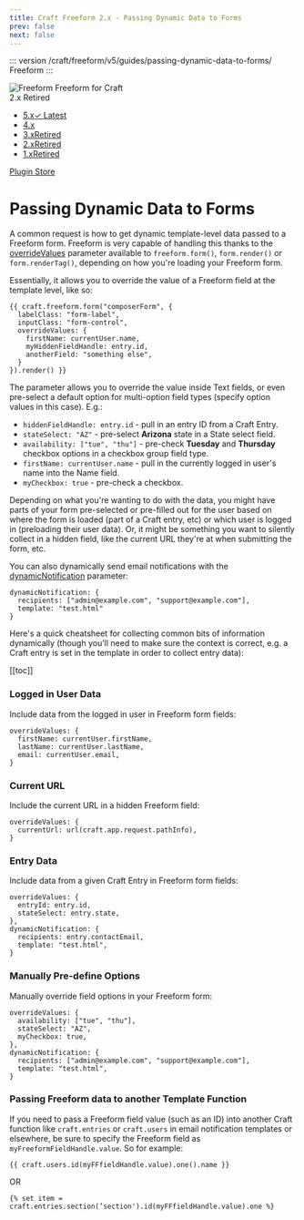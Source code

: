 ```yaml
---
title: Craft Freeform 2.x - Passing Dynamic Data to Forms
prev: false
next: false
---
```


::: version /craft/freeform/v5/guides/passing-dynamic-data-to-forms/
Freeform
:::

<div id="pr-heading">
    <img src="https://docs.solspace.com/extras/icons/products/freeform-icon.png" alt="Freeform" class="pr-image">
    <span class="pr-name">Freeform</span>
    <span class="pr-category">for Craft</span>
    <div class="pr-v-wrapper">
        <div class="pr-v">
            <span class="pr-v-v">2.x</span>
            <span class="pr-v-type pr-retired">Retired</span>
            <span class="pr-v-arrow arrow down"></span>
        </div>
        <ul class="pr-v-list">
            <li><a href="/craft/freeform/v5/">5.x<span class="pr-v-type pr-latest">✓ Latest</span></a></li>
            <li><a href="/craft/freeform/v4/">4.x</a></li>
            <li><a href="/craft/freeform/v3/">3.x<span class="pr-v-type pr-retired">Retired</span></a></li>
            <li><a href="/craft/freeform/v2/">2.x<span class="pr-v-type pr-retired">Retired</span></a></li>
            <li><a href="/craft/freeform/v1/">1.x<span class="pr-v-type pr-retired">Retired</span></a></li>
        </ul>
    </div>
    <div class="pr-buy">
        <a href="https://plugins.craftcms.com/freeform" class="button button-blue"><span class="external-url">Plugin Store</span></a>
    </div>
</div>

<span class="page-section"></span>

# Passing Dynamic Data to Forms
A common request is how to get dynamic template-level data passed to a Freeform form. Freeform is very capable of handling this thanks to the [overrideValues](../template-functions/freeform.form.md#param-overridevalues) parameter available to `freeform.form()`, `form.render()` or `form.renderTag()`, depending on how you're loading your Freeform form.

Essentially, it allows you to override the value of a Freeform field at the template level, like so:

``` twig{4-8}
{{ craft.freeform.form("composerForm", {
  labelClass: "form-label",
  inputClass: "form-control",
  overrideValues: {
    firstName: currentUser.name,
    myHiddenFieldHandle: entry.id,
    anotherField: "something else",
  }
}).render() }}
```

The parameter allows you to override the value inside Text fields, or even pre-select a default option for multi-option field types (specify option values in this case). E.g.:

* `hiddenFieldHandle: entry.id` - pull in an entry ID from a Craft Entry.
* `stateSelect: "AZ"` - pre-select **Arizona** state in a State select field.
* `availability: ["tue", "thu"]` - pre-check **Tuesday** and **Thursday** checkbox options in a checkbox group field type.
* `firstName: currentUser.name` - pull in the currently logged in user's name into the Name field.
* `myCheckbox: true` - pre-check a checkbox.

Depending on what you're wanting to do with the data, you might have parts of your form pre-selected or pre-filled out for the user based on where the form is loaded (part of a Craft entry, etc) or which user is logged in (preloading their user data). Or, it might be something you want to silently collect in a hidden field, like the current URL they're at when submitting the form, etc.

You can also dynamically send email notifications with the [dynamicNotification](../template-functions/freeform.form.md#param-dynamicnotification) parameter:

``` twig
dynamicNotification: {
  recipients: ["admin@example.com", "support@example.com"],
  template: "test.html"
}
```

Here's a quick cheatsheet for collecting common bits of information dynamically (though you'll need to make sure the context is correct, e.g. a Craft entry is set in the template in order to collect entry data):


[[toc]]


### Logged in User Data
Include data from the logged in user in Freeform form fields:

``` twig
overrideValues: {
  firstName: currentUser.firstName,
  lastName: currentUser.lastName,
  email: currentUser.email,
}
```

### Current URL
Include the current URL in a hidden Freeform field:

``` twig
overrideValues: {
  currentUrl: url(craft.app.request.pathInfo),
}
```

### Entry Data
Include data from a given Craft Entry in Freeform form fields:

``` twig
overrideValues: {
  entryId: entry.id,
  stateSelect: entry.state,
},
dynamicNotification: {
  recipients: entry.contactEmail,
  template: "test.html",
}
```

### Manually Pre-define Options
Manually override field options in your Freeform form:

``` twig
overrideValues: {
  availability: ["tue", "thu"],
  stateSelect: "AZ",
  myCheckbox: true,
},
dynamicNotification: {
  recipients: ["admin@example.com", "support@example.com"],
  template: "test.html",
}
```

### Passing Freeform data to another Template Function
If you need to pass a Freeform field value (such as an ID) into another Craft function like `craft.entries` or `craft.users` in email notification templates or elsewhere, be sure to specify the Freeform field as `myFreeformFieldHandle.value`. So for example:

``` twig
{{ craft.users.id(myFFfieldHandle.value).one().name }}
```

OR

``` twig
{% set item = craft.entries.section(’section').id(myFFfieldHandle.value).one %}
```
